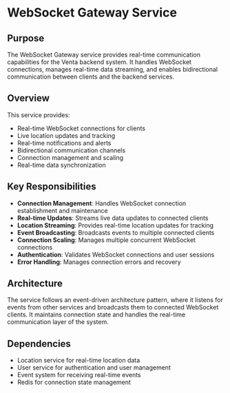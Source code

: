# WebSocket Gateway Service

## Purpose

The WebSocket Gateway service provides real-time communication capabilities for the Venta backend system. It handles WebSocket connections, manages real-time data streaming, and enables bidirectional communication between clients and the backend services.

## Overview

This service provides:
- Real-time WebSocket connections for clients
- Live location updates and tracking
- Real-time notifications and alerts
- Bidirectional communication channels
- Connection management and scaling
- Real-time data synchronization

## Key Responsibilities

- **Connection Management**: Handles WebSocket connection establishment and maintenance
- **Real-time Updates**: Streams live data updates to connected clients
- **Location Streaming**: Provides real-time location updates for tracking
- **Event Broadcasting**: Broadcasts events to multiple connected clients
- **Connection Scaling**: Manages multiple concurrent WebSocket connections
- **Authentication**: Validates WebSocket connections and user sessions
- **Error Handling**: Manages connection errors and recovery

## Architecture

The service follows an event-driven architecture pattern, where it listens for events from other services and broadcasts them to connected WebSocket clients. It maintains connection state and handles the real-time communication layer of the system.

## Dependencies

- Location service for real-time location data
- User service for authentication and user management
- Event system for receiving real-time events
- Redis for connection state management 